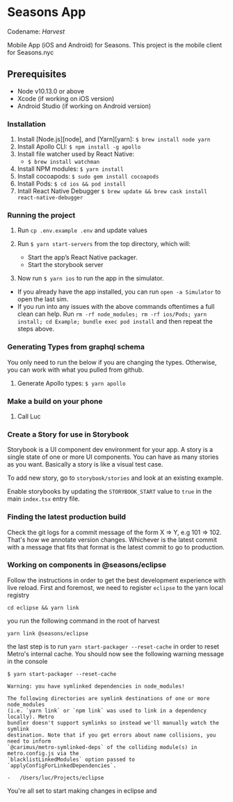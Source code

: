 # Seasons App

Codename: _Harvest_

Mobile App (iOS and Android) for Seasons.
This project is the mobile client for Seasons.nyc

## Prerequisites

- Node v10.13.0 or above
- Xcode (if working on iOS version)
- Android Studio (if working on Android version)

### Installation

1. Install [Node.js][node], and [Yarn][yarn]: `$ brew install node yarn`
1. Install Apollo CLI: `$ npm install -g apollo`
1. Install file watcher used by React Native:
   - `$ brew install watchman`
1. Install NPM modules: `$ yarn install`
1. Install cocoapods: `$ sudo gem install cocoapods`
1. Install Pods: `$ cd ios && pod install`
1. Intall React Native Debugger `$ brew update && brew cask install react-native-debugger`

### Running the project

1. Run `cp .env.example .env` and update values

1. Run `$ yarn start-servers` from the top directory, which will:

   - Start the app’s React Native packager.
   - Start the storybook server

1. Now run `$ yarn ios` to run the app in the simulator.

- If you already have the app installed, you can run `open -a Simulator` to open the last sim.
- If you run into any issues with the above commands oftentimes a full clean can help. Run `rm -rf node_modules; rm -rf ios/Pods; yarn install; cd Example; bundle exec pod install` and then repeat the steps above.

### Generating Types from graphql schema

You only need to run the below if you are changing the types. Otherwise, you can work with what you pulled from github.

1. Generate Apollo types: `$ yarn apollo`

### Make a build on your phone

1. Call Luc

### Create a Story for use in Storybook

Storybook is a UI component dev environment for your app. A story is a single state of one or more UI components. You can have as many stories as you want. Basically a story is like a visual test case.

To add new story, go to `storybook/stories` and look at an existing example.

Enable storybooks by updating the `STORYBOOK_START` value to `true` in the main `index.tsx` entry file.

### Finding the latest production build

Check the git logs for a commit message of the form X => Y, e.g 101 => 102. That's how we annotate version changes. Whichever is the latest commit with a message that fits that format is the latest commit to go to production.

### Working on components in @seasons/eclipse

Follow the instructions in order to get the best development experience with live reload.
First and foremost, we need to register `eclipse` to the yarn local registry

`cd eclipse && yarn link`

you run the following command in the root of harvest

`yarn link @seasons/eclipse`

the last step is to run `yarn start-packager --reset-cache` in order to reset Metro's internal cache.
You should now see the following warning message in the console

```
$ yarn start-packager --reset-cache

Warning: you have symlinked dependencies in node_modules!

The following directories are symlink destinations of one or more node_modules
(i.e. `yarn link` or `npm link` was used to link in a dependency locally). Metro
bundler doesn't support symlinks so instead we'll manually watch the symlink
destination. Note that if you get errors about name collisions, you need to inform
`@carimus/metro-symlinked-deps` of the colliding module(s) in metro.config.js via the
`blacklistLinkedModules` option passed to `applyConfigForLinkedDependencies`.

-   /Users/luc/Projects/eclipse
```

You're all set to start making changes in eclipse and
